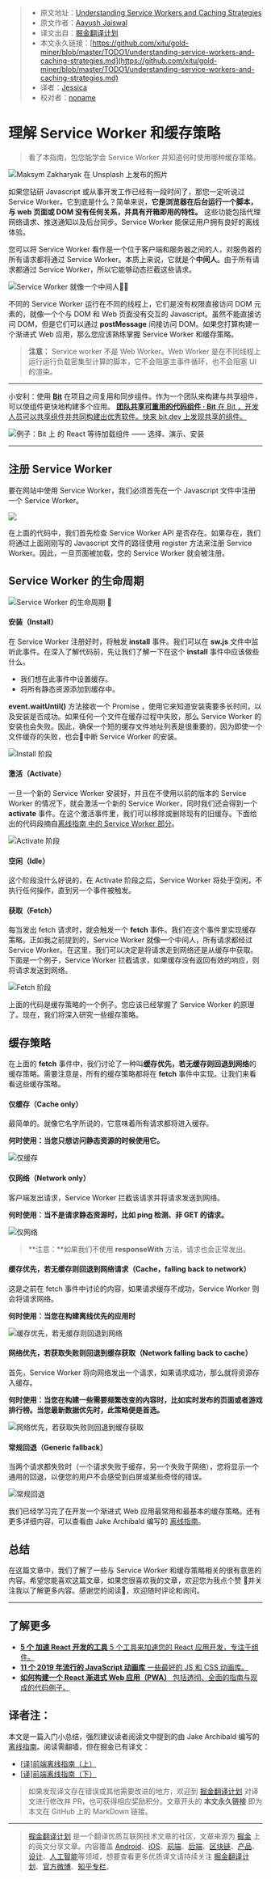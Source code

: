 > * 原文地址：[Understanding Service Workers and Caching Strategies](https://blog.bitsrc.io/understanding-service-workers-and-caching-strategies-a6c1e1cbde03)
> * 原文作者：[Aayush Jaiswal](https://medium.com/@aayush1408)
> * 译文出自：[掘金翻译计划](https://github.com/xitu/gold-miner)
> * 本文永久链接：[https://github.com/xitu/gold-miner/blob/master/TODO1/understanding-service-workers-and-caching-strategies.md](https://github.com/xitu/gold-miner/blob/master/TODO1/understanding-service-workers-and-caching-strategies.md)
> * 译者：[Jessica](https://github.com/cyz980908)
> * 校对者：[noname](https://github.com/Eternaldeath)

# 理解 Service Worker 和缓存策略

> 看了本指南，包您能学会 Service Worker 并知道何时使用哪种缓存策略。

![[Maksym Zakharyak](https://unsplash.com/photos/6VBRu8jR8to?utm_source=unsplash&utm_medium=referral&utm_content=creditCopyText) 在 [Unsplash](https://unsplash.com/search/photos/workflow?utm_source=unsplash&utm_medium=referral&utm_content=creditCopyText) 上​​发布的照片](https://cdn-images-1.medium.com/max/10368/1*vMvkVSydVwjeXBOAXDjC5w.jpeg)

如果您钻研 Javascript 或从事开发工作已经有一段时间了，那您一定听说过 Service Worker。它到底是什么？简单来说，**它是浏览器在后台运行一个脚本，与 web 页面或 DOM 没有任何关系，并具有开箱即用的特性。** 这些功能包括代理网络请求、推送通知以及后台同步。Service Worker 能保证用户拥有良好的离线体验。

您可以将 Service Worker 看作是一个位于客户端和服务器之间的人，对服务器的所有请求都将通过 Service Worker。本质上来说，它就是个**中间人**。由于所有请求都通过 Service Worker，所以它能够动态拦截这些请求。

![Service Worker 就像一个中间人👷‍♂️](https://cdn-images-1.medium.com/max/2000/1*st7O3EJn6_lrz9QkG0McvQ.png)

不同的 Service Worker 运行在不同的线程上，它们是没有权限直接访问 DOM 元素的，就像一个个与 DOM 和 Web 页面没有交互的 Javascript。虽然不能直接访问 DOM，但是它们可以通过 **postMessage** 间接访问 DOM。如果您打算构建一个渐进式 Web 应用，那么您应该熟练掌握 Service Worker 和缓存策略。

> **注意：** Service worker 不是 Web Worker。Web Worker 是在不同线程上运行运行负载密集型计算的脚本，它不会阻塞主事件循环，也不会阻塞 UI 的渲染。

---

小安利：使用 **[Bit](https://github.com/teambit/bit)** 在项目之间复用和同步组件。作为一个团队来构建与共享组件，可以使组件更快地构建多个应用。
[**团队共享可重用的代码组件 · Bit**
在 Bit ，开发人员可以共享组件并共同构建出优秀软件。快来 bit.dev 上发现共享的组件。](https://bit.dev/)

![例子：Bit 上 的 React 等待加载组件 —— 选择、演示、安装](https://cdn-images-1.medium.com/max/2000/1*Yhkh7jbS5Mx9uP96Y88pZg.gif)

---

## 注册 Service Worker

要在网站中使用 Service Worker，我们必须首先在一个 Javascript 文件中注册一个 Service Worker。

![](https://cdn-images-1.medium.com/max/3976/1*EJh3hdqmn81tZEBTpfw6LQ.png)

在上面的代码中，我们首先检查 Service Worker API 是否存在。如果存在，我们将通过上面刚刚写的 Javascript 文件的路径使用 register 方法来注册 Service Worker。因此，一旦页面被加载，您的 Service Worker 就会被注册。

## Service Worker 的生命周期

![Service Worker 的生命周期 👀](https://cdn-images-1.medium.com/max/2000/1*2icy-zbfbPzd2kYhHwxcNQ.png)

#### 安装（Install）

在 Service Worker 注册好时，将触发 **install** 事件。我们可以在 **sw.js** 文件中监听此事件。在深入了解代码前，先让我们了解一下在这个 **install** 事件中应该做些什么。

* 我们想在此事件中设置缓存。
* 将所有静态资源添加到缓存中。

**event.waitUntil()** 方法接收一个 Promise ，使用它来知道安装需要多长时间，以及安装是否成功。如果任何一个文件在缓存过程中失败，那么 Service Worker 的安装也会失败。因此，确保一个短的缓存文件地址列表是很重要的，因为即使一个文件缓存的失败，也会中断 Service Worker 的安装。

![Install 阶段](https://cdn-images-1.medium.com/max/3520/1*0fWZsySFns4KpUqaFZk3eQ.png)

#### 激活（Activate）

一旦一个新的 Service Worker 安装好，并且在不使用以前的版本的 Service Worker 的情况下，就会激活一个新的 Service Worker，同时我们还会得到一个 **activate** 事件。在这个激活事件里，我们可以移除或删除现有的旧缓存。下面给出的代码段摘自[离线指南 中的 Service Worker 部分](https://juejin.im/post/5c0788a65188250808259ae4)。

![Activate 阶段](https://cdn-images-1.medium.com/max/3520/1*KQQGF9AgvjpzvnksqQ6Q2Q.png)

#### 空闲（Idle）

这个阶段没什么好说的，在 Activate 阶段之后，Service Worker 将处于空闲，不执行任何操作，直到另一个事件被触发。

#### 获取（Fetch）

每当发出 fetch 请求时，就会触发一个 **fetch** 事件。我们在这个事件里实现缓存策略。正如我之前提到的，Service Worker 就像一个中间人，所有请求都经过 Service Worker。在这里，我们可以决定是将请求走到网络还是从缓存中获取。下面是一个例子，Service Worker 拦截请求，如果缓存没有返回有效的响应，则将请求发送到网络。

![Fetch 阶段](https://cdn-images-1.medium.com/max/3520/1*kEE7vxaLlxIP4gCUUXPN8Q.png)

上面的代码是缓存策略的一个例子。您应该已经掌握了 Service Worker 的原理了。现在，我们将深入研究一些缓存策略。

## 缓存策略

在上面的 **fetch** 事件中，我们讨论了一种叫**缓存优先，若无缓存则回退到网络**的缓存策略。需要注意是，所有的缓存策略都将在 **fetch** 事件中实现。让我们来看看这些缓存策略。

#### 仅缓存（Cache only）

最简单的。就像它名字所说的，它意味着所有请求都将进入缓存。

**何时使用：当您只想访问静态资源的时候使用它。**

![仅缓存](https://cdn-images-1.medium.com/max/3520/1*YWa918sEIMEmeTDH6KJQDg.png)

#### 仅网络（Network only）

客户端发出请求，Service Worker 拦截该请求并将请求发送到网络。

**何时使用：当不是请求静态资源时，比如 ping 检测、非 GET 的请求。**

![仅网络](https://cdn-images-1.medium.com/max/3520/1*Rn7nC460uo0E_k6IgANO_Q.png)

> **注意：**如果我们不使用 **responseWith** 方法，请求也会正常发出。

#### 缓存优先，若无缓存则回退到网络请求（Cache，falling back to network）

这是之前在 fetch 事件中讨论的内容，如果请求缓存不成功，Service Worker 则会将请求网络。

**何时使用：当您在构建离线优先的应用时**

![缓存优先，若无缓存则回退到网络](https://cdn-images-1.medium.com/max/3520/1*pF1Zr5gWmwEgPB2A2fPZjg.png)

#### 网络优先，若获取失败则回退到缓存获取（Network falling back to cache）

首先，Service Worker 将向网络发出一个请求，如果请求成功，那么就将资源存入缓存。

**何时使用：当您在构建一些需要频繁改变的内容时，比如实时发布的页面或者游戏排行榜。当您最新数据优先时，此策略便是首选。**

![网络优先，若获取失败则回退到缓存获取](https://cdn-images-1.medium.com/max/3520/1*xn7l--f2VtZGq5c4DWmmzQ.png)

#### 常规回退（Generic fallback）

当两个请求都失败时（一个请求失败于缓存，另一个失败于网络），您将显示一个通用的回退，以便您的用户不会感受到白屏或某些奇怪的错误。

![常规回退](https://cdn-images-1.medium.com/max/3520/1*sMjn8fVkJLWDwonMDB8gLg.png)

我们已经学习完了在开发一个渐进式 Web 应用最常用和最基本的缓存策略。还有更多详细内容，可以查看由 Jake Archibald 编写的 [离线指南](https://developers.google.com/web/fundamentals/instant-and-offline/offline-cookbook?hl=zh-cn)。

## 总结

在这篇文章中，我们了解了一些与 Service Worker 和缓存策略相关的很有意思的内容。希望您能喜欢这篇文章，如果您很喜欢我的文章，欢迎您为我点个赞 💖并关注我以了解更多内容。感谢您的阅读🙏，欢迎随时评论和询问。

---

## 了解更多
- [**5 个 加速 React 开发的工具**
5 个工具来加速您的 React 应用开发，专注于组件。](https://blog.bitsrc.io/5-tools-for-faster-development-in-react-676f134050f2)
- [**11 个 2019 年流行的 JavaScript 动画库**
一些最好的 JS 和 CSS 动画库。](https://blog.bitsrc.io/11-javascript-animation-libraries-for-2018-9d7ac93a2c59)
- [**如何构建一个 React 渐进式 Web 应用（PWA）**
包括透彻、全面的指南与现成的代码例子。](https://blog.bitsrc.io/how-to-build-a-react-progressive-web-application-pwa-b5b897df2f0a)

## 译者注：

本文是一篇入门小总结，强烈建议读者阅读文中提到的由 Jake Archibald 编写的 [离线指南](https://developers.google.com/web/fundamentals/instant-and-offline/offline-cookbook?hl=zh-cn)。阅读需翻墙，但在掘金已有译文：
- [[译]前端离线指南（上）](https://juejin.im/post/5c0788a65188250808259ae4)
- [[译]前端离线指南（下）](https://juejin.im/post/5c078e146fb9a049db72e9c3#heading-7)

> 如果发现译文存在错误或其他需要改进的地方，欢迎到 [掘金翻译计划](https://github.com/xitu/gold-miner) 对译文进行修改并 PR，也可获得相应奖励积分。文章开头的 **本文永久链接** 即为本文在 GitHub 上的 MarkDown 链接。

---

> [掘金翻译计划](https://github.com/xitu/gold-miner) 是一个翻译优质互联网技术文章的社区，文章来源为 [掘金](https://juejin.im) 上的英文分享文章。内容覆盖 [Android](https://github.com/xitu/gold-miner#android)、[iOS](https://github.com/xitu/gold-miner#ios)、[前端](https://github.com/xitu/gold-miner#前端)、[后端](https://github.com/xitu/gold-miner#后端)、[区块链](https://github.com/xitu/gold-miner#区块链)、[产品](https://github.com/xitu/gold-miner#产品)、[设计](https://github.com/xitu/gold-miner#设计)、[人工智能](https://github.com/xitu/gold-miner#人工智能)等领域，想要查看更多优质译文请持续关注 [掘金翻译计划](https://github.com/xitu/gold-miner)、[官方微博](http://weibo.com/juejinfanyi)、[知乎专栏](https://zhuanlan.zhihu.com/juejinfanyi)。
